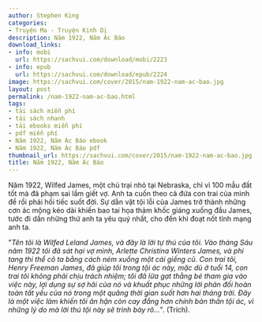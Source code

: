 ```yaml
---
author: Stephen King
categories:
- Truyện Ma - Truyện Kinh Dị
description: Năm 1922, Năm Ác Báo
download_links:
- info: mobi
  url: https://sachvui.com/download/mobi/2223
- info: epub
  url: https://sachvui.com/download/epub/2224
image: https://sachvui.com/cover/2015/nam-1922-nam-ac-bao.jpg
layout: post
permalink: /nam-1922-nam-ac-bao.html
tags:
- tải sách miễn phí
- tải sách nhanh
- tải ebooks miễn phí
- pdf miễn phí
- Năm 1922, Năm Ác Báo ebook
- Năm 1922, Năm Ác Báo pdf
thumbnail_url: https://sachvui.com/cover/2015/nam-1922-nam-ac-bao.jpg
title: Năm 1922, Năm Ác Báo
---
```


 <div class="item-desc text-justify"> <p>Năm 1922, Wilfed James, một chủ trại nhỏ tại Nebraska, chỉ vì 100 mẫu đất tốt mà đã phạm sai lầm giết vợ. Anh ta cuốn theo cả đứa con trai của mình để rồi phải hối tiếc suốt đời. Sự dằn vặt tội lỗi của James trở thành những cơn ác mộng kéo dài khiến bao tai họa thảm khốc giáng xuống đầu James, tước đi dần những thứ anh ta yêu quý nhất, cho đến khi đoạt nốt tính mạng anh ta.</p><p>"<em>Tên tôi là Wilfed Leland James, và đây là lời tự thú của tôi. Vào tháng Sáu năm 1922 tôi đã sát hại vợ mình, Arlette Christina Winters James, và phi tang thi thể cô ta bằng cách ném xuống một cái giếng cũ. Con trai tôi, Henry Freeman James, đã giúp tôi trong tội ác này, mặc dù ở tuổi 14, con trai tôi không phải chịu trách nhiệm; tôi đã lừa gạt thằng bé tham gia vào việc này, lợi dụng sự sợ hãi của nó và khuất phục những lời phản đối hoàn toàn tất yếu của nó trong một quãng thời gian suốt hơn hai tháng trời. Đây là một việc làm khiến tôi ân hận còn cay đắng hơn chính bản thân tội ác, vì những lý do mà lời thú tội này sẽ trình bày rõ...</em>". (Trích).</p> </div>